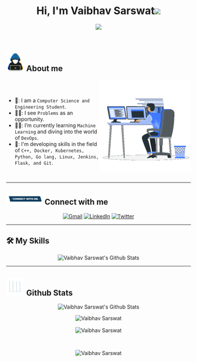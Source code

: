 <h1 align="center">Hi, I'm Vaibhav Sarswat<img src="https://media.giphy.com/media/hvRJCLFzcasrR4ia7z/giphy.gif" width="35"></h1>
<p align="center">
  <img src="https://readme-typing-svg.herokuapp.com?font=Courier+New&color=%23C8BE25&size=25&center=true&vCenter=true&width=600&height=100&lines=Programmer%3BDevOps+Enthusiast%3BAIML+Enthusiast">
</p>
<br>

## <picture><img src="https://github.com/Agrawal-Ayush-009/Agrawal-Ayush-009/blob/main/assests/about_me.gif?raw=true" width=50px></picture> About me

<picture> <img align="right" src="https://github.com/Agrawal-Ayush-009/Agrawal-Ayush-009/blob/main/assests/Right_Side.gif?raw=true" width=250px></picture>

<br><br>
- 🏫: I am a `Computer Science and Engineering Student`.
- 👨‍💻: I see `Problems` as an opportunity.
- 👨‍🎓: I’m currently learning `Machine Learning` and diving into the world of `DevOps`.
- 📱: I'm developing skills in the field of `C++, Docker, Kubernetes, Python, Go lang, Linux, Jenkins, Flask, and Git`.
<br>

---

## <picture> <img src="https://github.com/Agrawal-Ayush-009/Agrawal-Ayush-009/blob/main/assests/Connect-with-me.gif?raw=true" width="100px"> </picture> Connect with me
<p align="center">
    <a href="mailto:your-email@example.com"><img height=30px; img src="https://img.shields.io/badge/gmail-%23EA4335.svg?style=plastic&logo=gmail&logoColor=white" target="_blank" alt="Gmail"/></a>
    <a href="https://www.linkedin.com/in/the-one-rvs/"><img height=30px; src="https://img.shields.io/badge/linkedin-%230A66C2.svg?style=plastic&logo=linkedin&logoColor=white" target="_blank" alt="LinkedIn"/></a>
    <a href="https://twitter.com/your-twitter-handle"><img height=30px; src="https://img.shields.io/badge/Twitter-%230A66C0.svg?style=plastic&logo=x&logoColor=white" target="_blank" alt="Twitter"/></a>
</p>

---

## 🛠️ My Skills

<p align="center">
    <img alt="Vaibhav Sarswat's Github Stats" src="https://skillicons.dev/icons?i=cplusplus,docker,kubernetes,python,golang,linux,jenkins,flask,git" height="180px"/> 

---

## <picture> <img src="https://github.com/Agrawal-Ayush-009/Agrawal-Ayush-009/blob/main/assests/Statistics.gif?raw=true" width=50px>  </picture> Github Stats

<p align="center">
    <img alt="Vaibhav Sarswat's Github Stats" src="https://github-readme-stats.vercel.app/api?username=the-one-rvs&show_icons=true&count_private=true&locale=en&theme=dark&layout=compact" height="230px"/>
</p>
<p align="center">
    <img src="https://github-readme-stats.vercel.app/api/top-langs?username=the-one-rvs&layout=compact&show_icons=true&locale=en&theme=dark" alt="Vaibhav Sarswat" height="230px"/>
<div align="center">
<p><img align="center" src="https://github-readme-streak-stats.herokuapp.com/?user=the-one-rvs&theme=dark" alt="Vaibhav Sarswat" /></p>
</div>
</p>
<br/>
<p align="center">
    <img src="https://codeforces-readme-stats.vercel.app/api/card?username=the-one-rvs" alt="Vaibhav Sarswat" height="230px"/>
</p>
